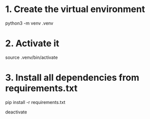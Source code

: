 # 1. Create the virtual environment
python3 -m venv .venv

# 2. Activate it
source .venv/bin/activate

# 3. Install all dependencies from requirements.txt
pip install -r requirements.txt

deactivate
